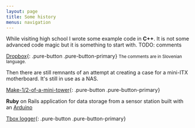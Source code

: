 ```yaml
---
layout: page
title: Some history
menus: navigation
---
```


While visiting high school I wrote some example code in **C++**. It is not some advanced code magic but it is something to start with.
TODO: comments

[Dropbox](https://www.dropbox.com/sh/svuf4z4f4mn57d6/AAARBuX27VPunWPlDJYeCcyQa?dl=0){: .pure-button .pure-button-primary}
<small>The comments are in Slovenian language.</small>

Then there are still remnants of an attempt at creating a case for a mini-ITX motherboard. It's still in use as a NAS.

[Make-1/2-of-a-mini-tower](/files/pc_plate.pdf){: .pure-button .pure-button-primary}


**Ruby** on Rails application for data storage from a sensor station built with an [Arduino](https://arduino.cc)

[Tbox logger](https://bitbucket.org/tristan_/tbox){: .pure-button .pure-button-primary}
